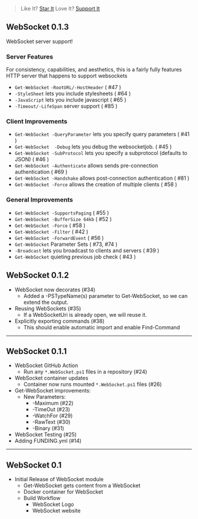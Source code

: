 > Like It? [Star It](https://github.com/PowerShellWeb/WebSocket)
> Love It? [Support It](https://github.com/sponsors/StartAutomating)

## WebSocket 0.1.3

WebSocket server support!

### Server Features

For consistency, capabilities, and aesthetics,
this is a fairly fully features HTTP server that happens to support websockets

* `Get-WebSocket` `-RootURL/-HostHeader` ( #47 )
* `-StyleSheet` lets you include stylesheets ( #64 )
* `-JavaScript` lets you include javascript ( #65 )
* `-Timeout/-LifeSpan` server support ( #85 )

### Client Improvements

* `Get-WebSocket -QueryParameter` lets you specify query parameters ( #41 ) 
* `Get-WebSocket  -Debug` lets you debug the websocketjob. ( #45 )
* `Get-WebSocket -SubProtocol` lets you specify a subprotocol (defaults to JSON) ( #46 )
* `Get-WebSocket -Authenticate` allows sends pre-connection authentication ( #69 )
* `Get-WebSocket -Handshake` allows post-connection authentication ( #81 )
* `Get-WebSocket -Force` allows the creation of multiple clients ( #58 )


### General Improvements

* `Get-WebSocket -SupportsPaging` ( #55 )
* `Get-WebSocket -BufferSize 64kb` ( #52 )
* `Get-WebSocket -Force` ( #58 )
* `Get-WebSocket -Filter` ( #42 )
* `Get-WebSocket -ForwardEvent` ( #56 )
* `Get-WebSocket` Parameter Sets ( #73, #74 )
* `-Broadcast` lets you broadcast to clients and servers ( #39 )
* `Get-WebSocket` quieting previous job check ( #43 )

## WebSocket 0.1.2

* WebSocket now decorates (#34)
  * Added a -PSTypeName(s) parameter to Get-WebSocket, so we can extend the output.
* Reusing WebSockets (#35)
  * If a WebSocketUri is already open, we will reuse it.
* Explicitly exporting commands (#38)
  * This should enable automatic import and enable Find-Command

---

## WebSocket 0.1.1

* WebSocket GitHub Action
  * Run any `*.WebSocket.ps1` files in a repository (#24)
* WebSocket container updates
  * Container now runs mounted `*.WebSocket.ps1` files (#26)
* Get-WebSocket improvements:
  * New Parameters:
    * -Maximum (#22)
    * -TimeOut (#23)
    * -WatchFor (#29)
    * -RawText (#30)
    * -Binary (#31)
* WebSocket Testing (#25)
* Adding FUNDING.yml (#14)

---
  
## WebSocket 0.1

* Initial Release of WebSocket module
  * Get-WebSocket gets content from a WebSocket
  * Docker container for WebSocket
  * Build Workflow
    * WebSocket Logo
    * WebSocket website
